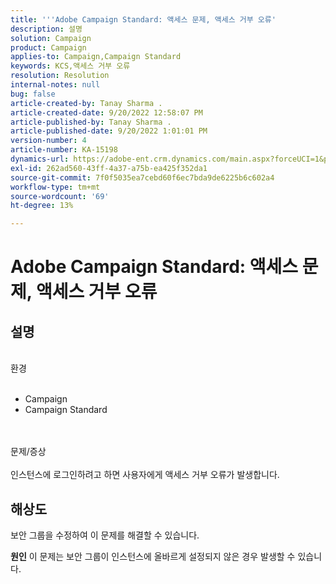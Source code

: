 ```yaml
---
title: '''Adobe Campaign Standard: 액세스 문제, 액세스 거부 오류'
description: 설명
solution: Campaign
product: Campaign
applies-to: Campaign,Campaign Standard
keywords: KCS,액세스 거부 오류
resolution: Resolution
internal-notes: null
bug: false
article-created-by: Tanay Sharma .
article-created-date: 9/20/2022 12:58:07 PM
article-published-by: Tanay Sharma .
article-published-date: 9/20/2022 1:01:01 PM
version-number: 4
article-number: KA-15198
dynamics-url: https://adobe-ent.crm.dynamics.com/main.aspx?forceUCI=1&pagetype=entityrecord&etn=knowledgearticle&id=f4b308dc-e338-ed11-9db1-002248086735
exl-id: 262ad560-43ff-4a37-a75b-ea425f352da1
source-git-commit: 7f0f5035ea7cebd60f6ec7bda9de6225b6c602a4
workflow-type: tm+mt
source-wordcount: '69'
ht-degree: 13%

---
```


# Adobe Campaign Standard: 액세스 문제, 액세스 거부 오류

## 설명

<br>환경<br><br>
- Campaign
- Campaign Standard



<br><br>문제/증상<br><br>
인스턴스에 로그인하려고 하면 사용자에게 액세스 거부 오류가 발생합니다.


## 해상도




보안 그룹을 수정하여 이 문제를 해결할 수 있습니다.


<b>원인</b>
이 문제는 보안 그룹이 인스턴스에 올바르게 설정되지 않은 경우 발생할 수 있습니다.
